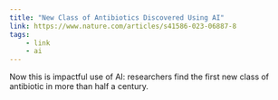 ```yaml
---
title: "New Class of Antibiotics Discovered Using AI"
link: https://www.nature.com/articles/s41586-023-06887-8
tags: 
    - link
    - ai
---
```


Now this is impactful use of AI: researchers find the first new class of antibiotic in more than half a century.
